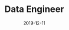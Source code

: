 ---
path: "/careers/data-engineer-19-12"
title: "Data Engineer"
apply: "https://apply.workable.com/overlay/j/DFAECAB7F1/"
date: "2019-12-11"
status: "open"
---